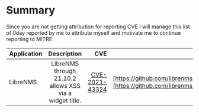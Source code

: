 # Summary

Since you are not getting attribution for reporting CVE I will manage this list of 0day reported by me to attribute myself and motivate me to continue reporting to MITRE.


| Application   | Description   | CVE   | Reference |
| ------------- |:-------------:| -----:|-----------: 
| LibreNMS      | LibreNMS through 21.10.2 allows XSS via a widget title.  | [CVE-2021-43324](https://www.cvedetails.com/cve/CVE-2021-43324/) |[https://github.com/librenms/librenms/pull/13452](https://github.com/librenms/librenms/pull/13452) 
